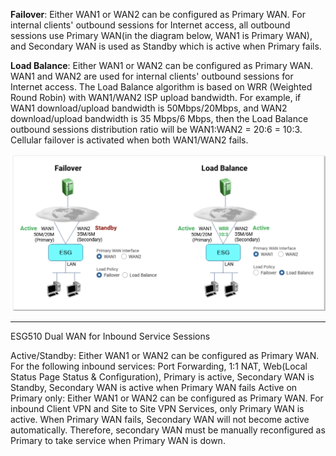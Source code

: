 **Failover**: Either WAN1 or WAN2 can be configured as Primary WAN. For internal clients' outbound sessions for Internet access, all outbound sessions use Primary WAN(in the diagram below, WAN1 is Primary WAN), and Secondary WAN is used as Standby which is active when Primary fails.



**Load Balance**: Either WAN1 or WAN2 can be configured as Primary WAN. WAN1 and WAN2 are used for internal clients' outbound sessions for Internet access. The Load Balance algorithm is based on WRR (Weighted Round Robin) with WAN1/WAN2 ISP upload bandwidth. For example, if WAN1 download/upload bandwidth is 50Mbps/20Mbps, and WAN2 download/upload bandwidth is 35 Mbps/6 Mbps, then the Load Balance outbound sessions distribution ratio will be WAN1:WAN2 = 20:6 = 10:3.
Cellular failover is activated when both WAN1/WAN2 fails.



![network type.jpg](../../_resources/network%20type.jpg)
***
ESG510 Dual WAN for Inbound Service Sessions

Active/Standby: Either WAN1 or WAN2 can be configured as Primary WAN. For the following inbound services: Port Forwarding, 1:1 NAT, Web(Local Status Page Status & Configuration), Primary is active, Secondary WAN is Standby, Secondary WAN is active when Primary WAN fails
Active on Primary only: Either WAN1 or WAN2 can be configured as Primary WAN. For inbound Client VPN and Site to Site VPN Services, only Primary WAN is active. When Primary WAN fails, Secondary WAN will not become active automatically. Therefore, secondary WAN must be manually reconfigured as Primary to take service when Primary WAN is down.